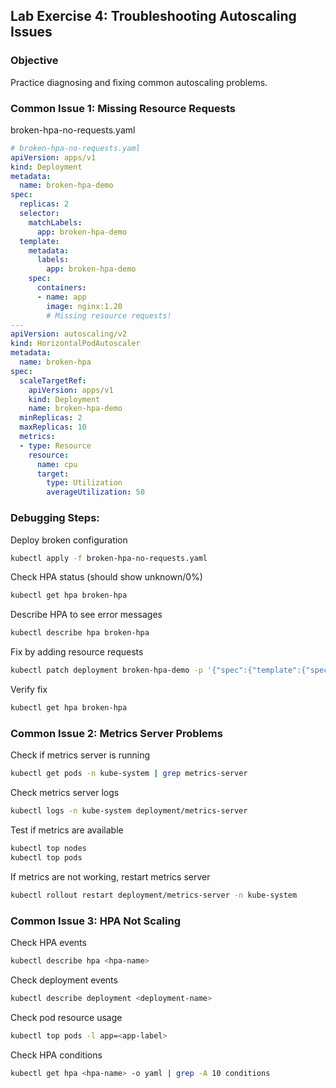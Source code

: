 ## **Lab Exercise 4: Troubleshooting Autoscaling Issues**

### **Objective**

Practice diagnosing and fixing common autoscaling problems.

### **Common Issue 1: Missing Resource Requests**

broken-hpa-no-requests.yaml

```yaml
# broken-hpa-no-requests.yaml
apiVersion: apps/v1
kind: Deployment
metadata:
  name: broken-hpa-demo
spec:
  replicas: 2
  selector:
    matchLabels:
      app: broken-hpa-demo
  template:
    metadata:
      labels:
        app: broken-hpa-demo
    spec:
      containers:
      - name: app
        image: nginx:1.20
        # Missing resource requests!
---
apiVersion: autoscaling/v2
kind: HorizontalPodAutoscaler
metadata:
  name: broken-hpa
spec:
  scaleTargetRef:
    apiVersion: apps/v1
    kind: Deployment
    name: broken-hpa-demo
  minReplicas: 2
  maxReplicas: 10
  metrics:
  - type: Resource
    resource:
      name: cpu
      target:
        type: Utilization
        averageUtilization: 50
```

### **Debugging Steps:**

Deploy broken configuration

```bash
kubectl apply -f broken-hpa-no-requests.yaml
```

Check HPA status (should show unknown/0%)

```bash
kubectl get hpa broken-hpa
```

Describe HPA to see error messages

```bash
kubectl describe hpa broken-hpa
```

Fix by adding resource requests

```bash
kubectl patch deployment broken-hpa-demo -p '{"spec":{"template":{"spec":{"containers":[{"name":"app","resources":{"requests":{"cpu":"100m","memory":"128Mi"}}}]}}}}'
```

Verify fix

```bash
kubectl get hpa broken-hpa
```

### **Common Issue 2: Metrics Server Problems**

Check if metrics server is running

```bash
kubectl get pods -n kube-system | grep metrics-server
```

Check metrics server logs

```bash
kubectl logs -n kube-system deployment/metrics-server
```

Test if metrics are available

```bash
kubectl top nodes
kubectl top pods
```

If metrics are not working, restart metrics server

```bash
kubectl rollout restart deployment/metrics-server -n kube-system
```

### **Common Issue 3: HPA Not Scaling**

Check HPA events

```bash
kubectl describe hpa <hpa-name>
```

Check deployment events

```bash
kubectl describe deployment <deployment-name>
```

Check pod resource usage

```bash
kubectl top pods -l app=<app-label>
```

Check HPA conditions

```bash
kubectl get hpa <hpa-name> -o yaml | grep -A 10 conditions
```
